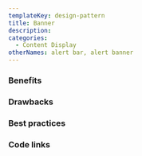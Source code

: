 ```yaml
---
templateKey: design-pattern
title: Banner
description:
categories:
  - Content Display
otherNames: alert bar, alert banner
---
```


### Benefits

### Drawbacks

### Best practices

### Code links
